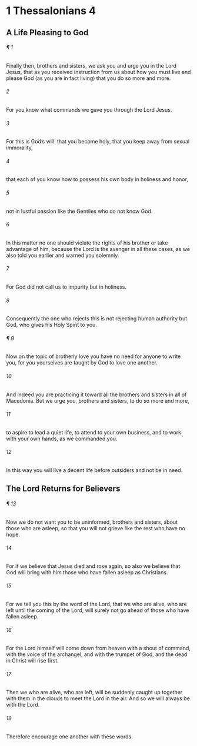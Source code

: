 # 1 Thessalonians 4
## A Life Pleasing to God
###### ¶ 1
Finally then, brothers and sisters, we ask you and urge you in the Lord Jesus, that as you received instruction from us about how you must live and please God (as you are in fact living) that you do so more and more.
###### 2
For you know what commands we gave you through the Lord Jesus.
###### 3
For this is God’s will: that you become holy, that you keep away from sexual immorality,
###### 4
that each of you know how to possess his own body in holiness and honor,
###### 5
not in lustful passion like the Gentiles who do not know God.
###### 6
In this matter no one should violate the rights of his brother or take advantage of him, because the Lord is the avenger in all these cases, as we also told you earlier and warned you solemnly.
###### 7
For God did not call us to impurity but in holiness.
###### 8
Consequently the one who rejects this is not rejecting human authority but God, who gives his Holy Spirit to you.
###### ¶ 9
Now on the topic of brotherly love you have no need for anyone to write you, for you yourselves are taught by God to love one another.
###### 10
And indeed you are practicing it toward all the brothers and sisters in all of Macedonia. But we urge you, brothers and sisters, to do so more and more,
###### 11
to aspire to lead a quiet life, to attend to your own business, and to work with your own hands, as we commanded you.
###### 12
In this way you will live a decent life before outsiders and not be in need.
## The Lord Returns for Believers
###### ¶ 13
Now we do not want you to be uninformed, brothers and sisters, about those who are asleep, so that you will not grieve like the rest who have no hope.
###### 14
For if we believe that Jesus died and rose again, so also we believe that God will bring with him those who have fallen asleep as Christians.
###### 15
For we tell you this by the word of the Lord, that we who are alive, who are left until the coming of the Lord, will surely not go ahead of those who have fallen asleep.
###### 16
For the Lord himself will come down from heaven with a shout of command, with the voice of the archangel, and with the trumpet of God, and the dead in Christ will rise first.
###### 17
Then we who are alive, who are left, will be suddenly caught up together with them in the clouds to meet the Lord in the air. And so we will always be with the Lord.
###### 18
Therefore encourage one another with these words.
